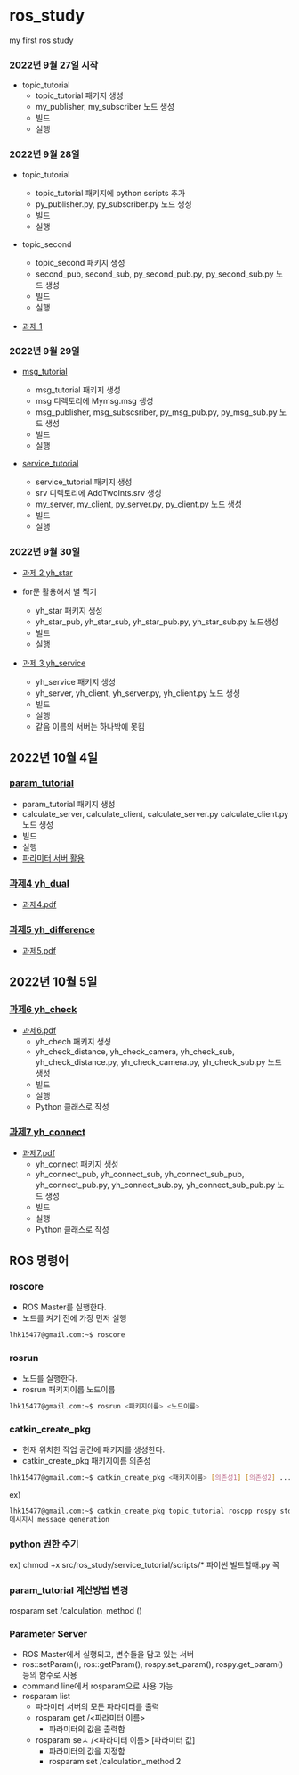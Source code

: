 # ros_study
my first ros study

### 2022년 9월 27일 시작
- topic_tutorial
    - topic_tutorial 패키지 생성
    - my_publisher, my_subscriber 노드 생성
    - 빌드
    - 실행

### 2022년 9월 28일
- topic_tutorial
    - topic_tutorial 패키지에 python scripts 추가
    - py_publisher.py, py_subscriber.py 노드 생성
    - 빌드
    - 실행

- topic_second
    - topic_second 패키지 생성
    - second_pub, second_sub, py_second_pub.py, py_second_sub.py 노드 생성
    - 빌드
    - 실행

- [과제 1](./topic_test)

### 2022년 9월 29일
- [msg_tutorial](./msg_tutorial)
    - msg_tutorial 패키지 생성
    - msg 디렉토리에 Mymsg.msg 생성
    - msg_publisher, msg_subscsriber, py_msg_pub.py, py_msg_sub.py 노드 생성
    - 빌드
    - 실행

- [service_tutorial](./service_tutorial)
    - service_tutorial 패키지 생성
    - srv 디렉토리에 AddTwoInts.srv 생성
    - my_server, my_client, py_server.py, py_client.py 노드 생성
    - 빌드
    - 실행

### 2022년 9월 30일
- [과제 2 yh_star](./yh_star)
- for문 활용해서 별 찍기
    - yh_star 패키지 생성
    - yh_star_pub, yh_star_sub, yh_star_pub.py, yh_star_sub.py 노드생성
    - 빌드
    - 실행

- [과제 3 yh_service](.yh_service)
    - yh_service 패키지 생성
    - yh_server, yh_client, yh_server.py, yh_client.py 노드 생성
    - 빌드
    - 실행
    - 같음 이름의 서버는 하나밖에 못킴

## 2022년 10월 4일
### [param_tutorial](./param_tutorial)
- param_tutorial 패키지 생성
- calculate_server, calculate_client, calculate_server.py calculate_client.py 노드 생성
- 빌드
- 실행
- [파라미터 서버 활용](#parameter-server)

### [과제4 yh_dual](./yh_dual)
- [과제4.pdf](./yh_dual/과제4.pdf)

### [과제5 yh_difference](./yh_difference)
- [과제5.pdf](./yh_difference/과제5.pdf)

## 2022년 10월 5일

### [과제6 yh_check](./yh_check)
- [과제6.pdf](./yh_check/과제6.pdf)
    - yh_chech 패키지 생성
    - yh_check_distance, yh_check_camera, yh_check_sub,
      yh_check_distance.py, yh_check_camera.py, yh_check_sub.py 노드 생성
    - 빌드
    - 실행
    - Python 클래스로 작성

### [과제7 yh_connect](./yh_connect)
- [과제7.pdf](./yh_connect/과제7.pdf)
    - yh_connect 패키지 생성
    - yh_connect_pub, yh_connect_sub, yh_connect_sub_pub,
      yh_connect_pub.py, yh_connect_sub.py, yh_connect_sub_pub.py 노드 생성
    - 빌드
    - 실행
    - Python 클래스로 작성
    
## ROS 명령어
### roscore
- ROS Master를 실행한다.
- 노드를 켜기 전에 가장 먼저 실행
```bash
lhk15477@gmail.com:~$ roscore
```

### rosrun
- 노드를 실행한다.
- rosrun 패키지이름 노드이름
```bash
lhk15477@gmail.com:~$ rosrun <패키지이름> <노드이름>
```

### catkin_create_pkg
- 현재 위치한 작업 공간에 패키지를 생성한다.
- catkin_create_pkg 패키지이름 의존성
```bash
lhk15477@gmail.com:~$ catkin_create_pkg <패키지이름> [의존성1] [의존성2] .... 
```
ex)
```bash
lhk15477@gmail.com:~$ catkin_create_pkg topic_tutorial roscpp rospy std_msgs
메시지시 message_generation
```


### python 권한 주기
ex) chmod +x src/ros_study/service_tutorial/scripts/*
파이썬 빌드할때.py 꼭

### param_tutorial 계산방법 변경
rosparam set /calculation_method ()
 
### Parameter Server
- ROS Master에서 실행되고, 변수들을 담고 있는 서버
- ros::setParam(), ros::getParam(), rospy.set_param(), rospy.get_param() 등의 함수로 사용
- command line에서 rosparam으로 사용 가능
- rosparam list
    - 파라미터 서버의 모든 파라미터를 출력
    - rosparam get /<파라미터 이름>
        - 파라미터의 값을 출력함
    - rosparam seㅅ /<파라미터 이름> [파라미터 값]
        - 파라미터의 값을 지정함
        - rosparam set /calculation_method 2